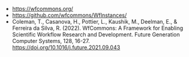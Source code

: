 - https://wfcommons.org/
- https://github.com/wfcommons/WfInstances/
- Coleman, T., Casanova, H., Pottier, L., Kaushik, M., Deelman, E., & Ferreira da Silva, R. (2022). WfCommons: A Framework for Enabling Scientific Workflow Research and Development. Future Generation Computer Systems, 128, 16-27. https://doi.org/10.1016/j.future.2021.09.043
